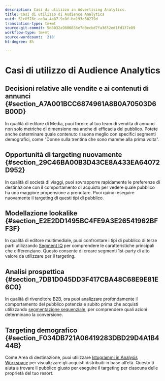 ```yaml
---
description: Casi di utilizzo in Advertising Analytics.
title: Casi di utilizzo di Audience Analytics
uuid: 51c0576c-ce8a-4a87-9c8f-be193e50279d
translation-type: tm+mt
source-git-commit: 5d8032a9806836e7d0ecbd7fa3652ed1fd137e89
workflow-type: tm+mt
source-wordcount: '218'
ht-degree: 8%

---
```



# Casi di utilizzo di Audience Analytics

## Decisioni relative alle vendite e ai contenuti di annunci {#section_A7A001BCC6874961A8B0A70503D6B00D}

In qualità di editore di Media, puoi fornire al tuo team di vendita di annunci non solo metriche di dimensione ma anche di efficacia del pubblico. Potete anche determinare quale contenuto risuona meglio con specifici segmenti demografici, come &quot;Donne sulla trentina che sono mamme alla prima volta&quot;.

## Opportunità di targeting nuovamente {#section_29C46BA00B3D43CE8A433EA64072D952}

In qualità di società di viaggi, puoi sovrapporre rapidamente le preferenze di destinazione con il comportamento di acquisto per vedere quale pubblico ha una maggiore propensione a prenotare. Puoi quindi eseguire nuovamente il targeting di questi tipi di pubblico.

## Modellazione lookalike {#section_E2E2DD1495BC4FE9A3E26541962BFF3F}

In qualità di editore multimediale, puoi confrontare i tipi di pubblico di terze parti utilizzando [Segment IQ](https://docs.adobe.com/content/help/it-IT/analytics/analyze/analysis-workspace/panels/segment-comparison/segment-comparison.html) per comprendere le caratteristiche principali che differenziano. Questo consente di creare segmenti 1st-party di alto valore da utilizzare per il targeting.

## Analisi prospettica {#section_7DB1D045DD3F417CBA48C68E9E81E6C0}

In qualità di rivenditore B2B, ora puoi analizzare profondamente il comportamento del pubblico potenziale subito prima che acquisti utilizzando [segmentazione sequenziale](https://docs.adobe.com/help/en/analytics/components/segmentation/segmentation-workflow/seg-sequential-build.html), per comprendere quali azioni determinano la conversione.

## Targeting demografico {#section_F034DB721A06419283DBD29D4A1B444B}

Come Area di destinazione, puoi utilizzare [Istogrammi in Analysis Workspace](https://docs.adobe.com/content/help/en/analytics/analyze/analysis-workspace/visualizations/histogram.html) per visualizzare gli acquisti distribuiti in base all’età. Questo ti aiuta a trovare il pubblico giusto per eseguire il targeting per ciascuna delle proprietà del tuo resort.
